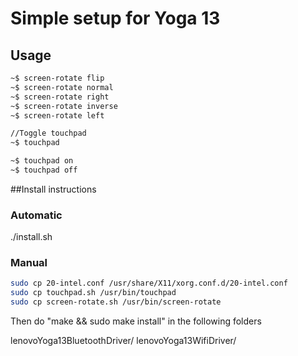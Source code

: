 # Simple setup for Yoga 13

## Usage

```bash
~$ screen-rotate flip 
~$ screen-rotate normal
~$ screen-rotate right
~$ screen-rotate inverse
~$ screen-rotate left

//Toggle touchpad
~$ touchpad

~$ touchpad on
~$ touchpad off
```

##Install instructions

### Automatic

./install.sh

### Manual

```bash
sudo cp 20-intel.conf /usr/share/X11/xorg.conf.d/20-intel.conf
sudo cp touchpad.sh /usr/bin/touchpad
sudo cp screen-rotate.sh /usr/bin/screen-rotate
```

Then do "make && sudo make install" in the following folders

lenovoYoga13BluetoothDriver/
lenovoYoga13WifiDriver/
